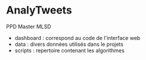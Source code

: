 # AnalyTweets

PPD Master MLSD

* dashboard : correspond au code de l'interface web
* data : divers données utilisés dans le projets
* scripts : repertoire contenant les algorithmes 
